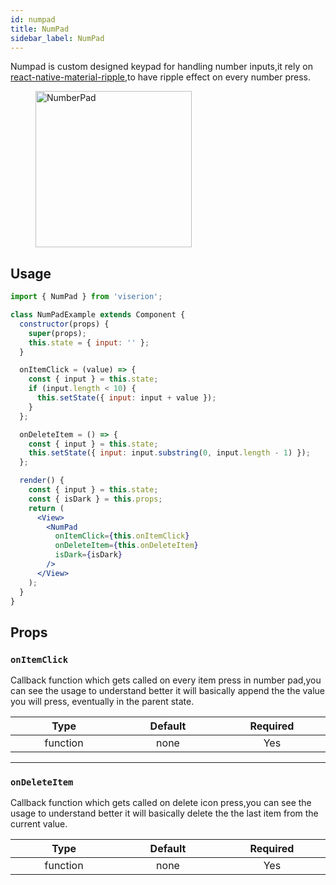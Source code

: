 ```yaml
---
id: numpad
title: NumPad
sidebar_label: NumPad
---
```


Numpad is custom designed keypad for handling number inputs,it rely on [react-native-material-ripple](https://www.npmjs.com/package/react-native-material-ripple),to have ripple effect on every number press.

<div>
    <figure>
        <img src="/super/img/numberpad.png" alt="NumberPad" height="250"/>
    </figure>
</div>


## Usage
```jsx
import { NumPad } from 'viserion';

class NumPadExample extends Component {
  constructor(props) {
    super(props);
    this.state = { input: '' };
  }

  onItemClick = (value) => {
    const { input } = this.state;
    if (input.length < 10) {
      this.setState({ input: input + value });
    }
  };

  onDeleteItem = () => {
    const { input } = this.state;
    this.setState({ input: input.substring(0, input.length - 1) });
  };

  render() {
    const { input } = this.state;
    const { isDark } = this.props;
    return (
      <View>
        <NumPad
          onItemClick={this.onItemClick}
          onDeleteItem={this.onDeleteItem}
          isDark={isDark}
        />
      </View>
    );
  }
}
```

## Props

### `onItemClick`

Callback function which gets called on every item press in number pad,you can see the usage to understand better
it will basically append the the value you will press, eventually in the parent state.

|            Type             |        Default         |        Required        |
| :-------------------------: | :--------------------: | :--------------------: |
| function <img width="500"/> | none<img width="500"/> | Yes <img width="500"/> |

---

### `onDeleteItem`

Callback function which gets called on delete icon press,you can see the usage to understand better
it will basically delete the the last item from the current value.

|            Type             |        Default         |        Required        |
| :-------------------------: | :--------------------: | :--------------------: |
| function <img width="500"/> | none<img width="500"/> | Yes <img width="500"/> |

